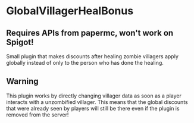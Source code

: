 # GlobalVillagerHealBonus

## Requires APIs from papermc, won't work on Spigot! ##

Small plugin that makes discounts after healing zombie villagers apply globally instead of only to the person who has done the healing. 

## Warning ##
This plugin works by directly changing villager data as soon as a player interacts with a unzombified villager. This means that the global discounts that were already seen by players will still be there even if the plugin is removed from the server!